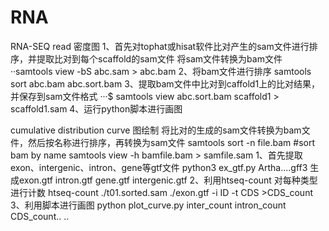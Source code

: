 # RNA
RNA-SEQ
read 密度图
1、首先对tophat或hisat软件比对产生的sam文件进行排序，并提取比对到每个scaffold的sam文件
将sam文件转换为bam文件
··samtools view -bS abc.sam > abc.bam
2、将bam文件进行排序
	samtools sort abc.bam abc.sort.bam
3、提取bam文件中比对到caffold1上的比对结果，并保存到sam文件格式
···$ samtools view abc.sort.bam scaffold1 > scaffold1.sam
4、运行python脚本进行画图

cumulative distribution curve 图绘制
将比对的生成的sam文件转换为bam文件，然后按名称进行排序，再转换为sam文件
samtools sort -n file.bam #sort bam by name
samtools view -h bamfile.bam > samfile.sam
1、首先提取exon、intergenic、intron、gene等gtf文件
python3 ex_gtf.py Artha....gff3 生成exon.gtf intron.gtf gene.gtf intergenic.gtf
2、利用htseq-count 对每种类型进行计数
htseq-count  ./t01.sorted.sam ./exon.gtf -i ID  -t CDS >CDS_count
3、利用脚本进行画图
python plot_curve.py inter_count intron_count CDS_count.. ..
